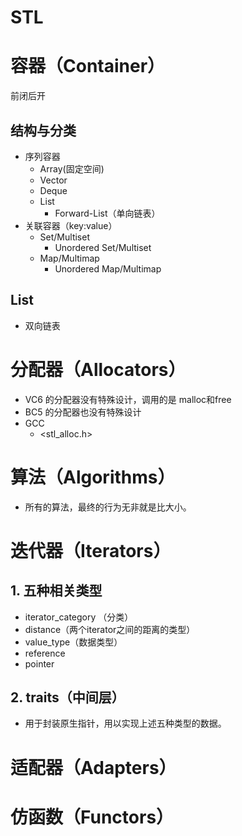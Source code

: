 # STL

# 容器（Container）

前闭后开

## 结构与分类

- 序列容器
  - Array(固定空间)
  - Vector
  - Deque
  - List
    - Forward-List（单向链表）
- 关联容器（key:value）
  - Set/Multiset
    - Unordered Set/Multiset
  - Map/Multimap
    - Unordered Map/Multimap

## List

- 双向链表

# 分配器（Allocators）

- VC6 的分配器没有特殊设计，调用的是 malloc和free
- BC5 的分配器也没有特殊设计
- GCC
  - <stl_alloc.h>

# 算法（Algorithms）

- 所有的算法，最终的行为无非就是比大小。

# 迭代器（Iterators）

## 1. 五种相关类型

- iterator_category （分类）
- distance（两个iterator之间的距离的类型）
- value_type（数据类型）
- reference
- pointer

## 2. traits（中间层）

- 用于封装原生指针，用以实现上述五种类型的数据。

# 适配器（Adapters）

# 仿函数（Functors）
